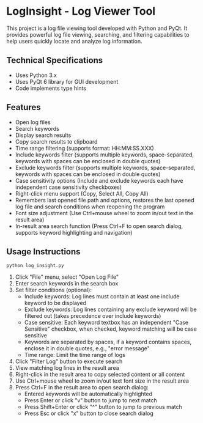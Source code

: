 # LogInsight - Log Viewer Tool

This project is a log file viewing tool developed with Python and PyQt. It provides powerful log file viewing, searching, and filtering capabilities to help users quickly locate and analyze log information.

## Technical Specifications
- Uses Python 3.x
- Uses PyQt 6 library for GUI development
- Code implements type hints

## Features
- Open log files
- Search keywords
- Display search results
- Copy search results to clipboard
- Time range filtering (supports format: HH:MM:SS.XXX)
- Include keywords filter (supports multiple keywords, space-separated, keywords with spaces can be enclosed in double quotes)
- Exclude keywords filter (supports multiple keywords, space-separated, keywords with spaces can be enclosed in double quotes)
- Case sensitivity options (Include and exclude keywords each have independent case sensitivity checkboxes)
- Right-click menu support (Copy, Select All, Copy All)
- Remembers last opened file path and options, restores the last opened log file and search conditions when reopening the program
- Font size adjustment (Use Ctrl+mouse wheel to zoom in/out text in the result area)
- In-result area search function (Press Ctrl+F to open search dialog, supports keyword highlighting and navigation)


## Usage Instructions

```
python log_insight.py
```

1. Click "File" menu, select "Open Log File"
2. Enter search keywords in the search box
3. Set filter conditions (optional):
   - Include keywords: Log lines must contain at least one include keyword to be displayed
   - Exclude keywords: Log lines containing any exclude keyword will be filtered out (takes precedence over include keywords)
   - Case sensitive: Each keyword textbox has an independent "Case Sensitive" checkbox, when checked, keyword matching will be case sensitive
   - Keywords are separated by spaces, if a keyword contains spaces, enclose it in double quotes, e.g., "error message"
   - Time range: Limit the time range of logs
4. Click "Filter Log" button to execute search
5. View matching log lines in the result area
6. Right-click in the result area to copy selected content or all content
7. Use Ctrl+mouse wheel to zoom in/out text font size in the result area
8. Press Ctrl+F in the result area to open search dialog:
   - Entered keywords will be automatically highlighted
   - Press Enter or click "v" button to jump to next match
   - Press Shift+Enter or click "^" button to jump to previous match
   - Press Esc or click "x" button to close search dialog